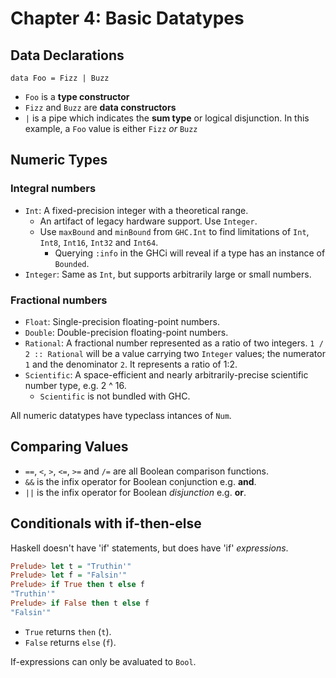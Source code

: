# Chapter 4: Basic Datatypes

## Data Declarations

`data Foo = Fizz | Buzz`
* `Foo` is a **type constructor**
* `Fizz` and `Buzz` are **data constructors**
* `|` is a pipe which indicates the **sum type** or logical disjunction. In this example, a `Foo` value is either `Fizz` *or* `Buzz`

## Numeric Types

### Integral numbers
* `Int`: A fixed-precision integer with a theoretical range.
  * An artifact of legacy hardware support. Use `Integer`.
  * Use `maxBound` and `minBound` from `GHC.Int` to find limitations of `Int`, `Int8`, `Int16`, `Int32` and `Int64`.
    * Querying `:info` in the GHCi will reveal if a type has an instance of `Bounded`.
* `Integer`: Same as `Int`, but supports arbitrarily large or small numbers.

### Fractional numbers
* `Float`: Single-precision floating-point numbers.
* `Double`: Double-precision floating-point numbers.
* `Rational`: A fractional number represented as a ratio of two integers. `1 / 2 :: Rational` will be a value carrying two `Integer` values; the numerator `1` and the denominator `2`. It  represents a ratio of 1:2.
* `Scientific`: A space-efficient and nearly arbitrarily-precise scientific number type, e.g. 2 ^ 16.
  * `Scientific` is not bundled with GHC.

All numeric datatypes have typeclass intances of `Num`.

## Comparing Values

* `==`, `<`, `>`, `<=`, `>=` and `/=` are all Boolean comparison functions.
* `&&` is the infix operator for Boolean conjunction e.g. **and**.
* `||` is the infix operator for Boolean *disjunction* e.g. **or**.

## Conditionals with if-then-else
Haskell doesn't have 'if' statements, but does have 'if' *expressions*.
```haskell
Prelude> let t = "Truthin'"
Prelude> let f = "Falsin'"
Prelude> if True then t else f
"Truthin'"
Prelude> if False then t else f
"Falsin'"
```
* `True` returns `then` (`t`).
* `False` returns `else` (`f`).

If-expressions can only be avaluated to `Bool`.
